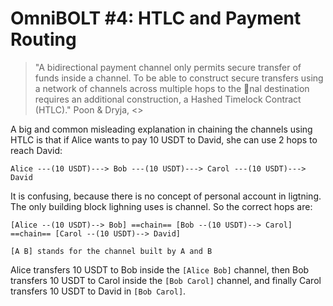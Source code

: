 # OmniBOLT #4: HTLC and Payment Routing

>"A bidirectional payment channel only permits secure transfer of funds inside a channel. To be able to construct secure transfers using a network of channels across multiple hops to the nal destination requires an additional construction, a Hashed Timelock Contract (HTLC)."
>Poon & Dryja, <<The Bitcoin Lightning Network: Scalable Off-chain Instant Payments>>
  

A big and common misleading explanation in chaining the channels using HTLC is that if Alice wants to pay 10 USDT to David, she can use 2 hops to reach David:

```
Alice ---(10 USDT)---> Bob ---(10 USDT)---> Carol ---(10 USDT)---> David
```

It is confusing, because there is no concept of personal account in ligtning. The only building block lighning uses is channel. So the correct hops are:

```
[Alice --(10 USDT)--> Bob] ==chain== [Bob --(10 USDT)--> Carol] ==chain== [Carol --(10 USDT)--> David]

[A B] stands for the channel built by A and B
```

Alice transfers 10 USDT to Bob inside the `[Alice Bob]` channel, then Bob transfers 10 USDT to Carol inside the `[Bob Carol]` channel, and finally Carol transfers 10 USDT to David in `[Bob Carol]`.


